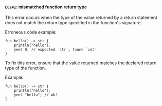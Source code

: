 #### `E0241`: mismatched function return type

This error occurs when the type of the value returned by a return statement does not match the return type specified in the function's signature.

Erroneous code example:

```
fun hello() -> str {
    println("hello");
    yeet 0; // expected `str`, found `int`
}
```

To fix this error, ensure that the value returned matches the declared return type of the function. 

Example:

```
fun hello() -> str {
    println("hello");
    yeet "hello"; // ok!
}
```
